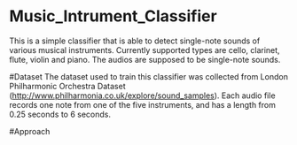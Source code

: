 # Music_Intrument_Classifier
This is a simple classifier that is able to detect single-note sounds of various musical instruments. Currently supported types are cello, clarinet, flute, violin and piano. The audios are supposed to be single-note sounds.

#Dataset
The dataset used to train this classifier was collected from London Philharmonic Orchestra Dataset (http://www.philharmonia.co.uk/explore/sound_samples). Each audio file records one note from one of the five instruments, and has a length from 0.25 seconds to 6 seconds.

#Approach
